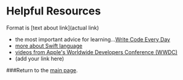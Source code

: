 # Helpful Resources

Format is \[text about link](actual link)

- the most important advice for learning...[Write Code Every Day](http://ejohn.org/blog/write-code-every-day/)
- [more about Swift language](./swift.md)
- [videos from Apple's Worldwide Developers Conference (WWDC)](./wwdc.md)
- (add your link here)


###Return to the [main page](./README.md).
